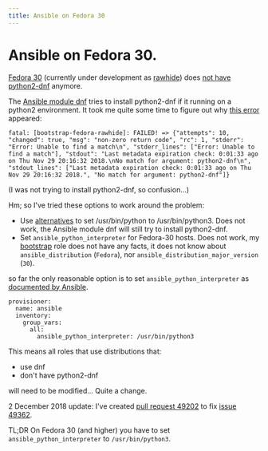 ```yaml
---
title: Ansible on Fedora 30
---
```


# Ansible on Fedora 30.

[Fedora 30](https://fedoraproject.org/wiki/Releases/30/Schedule) (currently under development as [rawhide](https://fedoraproject.org/wiki/Releases/Rawhide)) does [not have python2-dnf](https://fedoraproject.org/wiki/Releases/30/ChangeSet#Mass_Python_2_Package_Removal) anymore.

The [Ansible module dnf](https://docs.ansible.com/ansible/latest/modules/dnf_module.html) tries to install python2-dnf if it running on a python2 environment. It took me quite some time to figure out why [this error](https://travis-ci.org/buluma/ansible-role-bootstrap/jobs/461449416) appeared:

```
fatal: [bootstrap-fedora-rawhide]: FAILED! => {"attempts": 10, "changed": true, "msg": "non-zero return code", "rc": 1, "stderr": "Error: Unable to find a match\n", "stderr_lines": ["Error: Unable to find a match"], "stdout": "Last metadata expiration check: 0:01:33 ago on Thu Nov 29 20:16:32 2018.\nNo match for argument: python2-dnf\n", "stdout_lines": ["Last metadata expiration check: 0:01:33 ago on Thu Nov 29 20:16:32 2018.", "No match for argument: python2-dnf"]}
```

(I was not trying to install python2-dnf, so confusion...)

Hm; so I've tried these options to work around the problem:

- Use [alternatives](https://fedoraproject.org/wiki/Alternatives_system) to set /usr/bin/python to /usr/bin/python3. Does not work, the Ansible module dnf will still try to install python2-dnf.
- Set `ansible_python_interpreter` for Fedora-30 hosts. Does not work, my [bootstrap](https://galaxy.ansible.com/buluma/bootstrap) role does not have any facts, it does not know about `ansible_distribution` (`Fedora`), nor `ansible_distribution_major_version` (`30`).

so far the only reasonable option is to set `ansible_python_interpreter` as [documented by Ansible](https://docs.ansible.com/ansible/latest/reference_appendices/python_3_support.html).

```
provisioner:
  name: ansible
  inventory:
    group_vars:
      all:
        ansible_python_interpreter: /usr/bin/python3
```

This means all roles that use distributions that:
- use dnf
- don't have python2-dnf

will need to be modified... Quite a change.

2 December 2018 update: I've created [pull request 49202](https://github.com/ansible/ansible/pull/49402) to fix [issue 49362](https://github.com/ansible/ansible/issues/49362).

TL;DR On Fedora 30 (and higher) you have to set `ansible_python_interpreter` to `/usr/bin/python3`.
